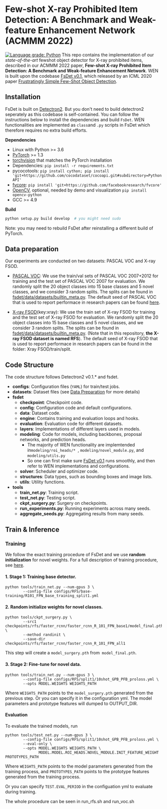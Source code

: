 # Few-shot X-ray Prohibited Item Detection: A Benchmark and Weak-feature Enhancement Network  (ACMMM 2022)

[![Language grade: Python](https://img.shields.io/lgtm/grade/python/g/ucbdrive/few-shot-object-detection.svg?logo=lgtm&logoWidth=18)](https://lgtm.com/projects/g/ucbdrive/few-shot-object-detection/context:python)
This repo contains the implementation of our *state-of-the-art* fewshot object detector for X-ray prohibited items, described in our ACMMM 2022 paper, **Few-shot X-ray Prohibited Item Detection: A Benchmark and Weak-feature Enhancement Network**. WEN is built upon the codebase [FsDet v0.1](https://github.com/ucbdrive/few-shot-object-detection/tags), which released by an ICML 2020 paper [Frustratingly Simple Few-Shot Object Detection](https://arxiv.org/abs/2003.06957).

## Installation

FsDet is built on [Detectron2](https://github.com/facebookresearch/detectron2). But you don't need to build detectron2 seperately as this codebase is self-contained. You can follow the instructions below to install the dependencies and build `FsDet`. WEN functionalities are implemented as `class`and `.py` scripts in FsDet which therefore requires no extra build efforts. 

**Dependencies**

* Linux with Python >= 3.6
* [PyTorch](https://pytorch.org/get-started/locally/) >= 1.3 
* [torchvision](https://github.com/pytorch/vision/) that matches the PyTorch installation
* Dependencies: ```pip install -r requirements.txt```
* pycocotools: ```pip install cython; pip install 'git+https://github.com/cocodataset/cocoapi.git#subdirectory=PythonAPI'```
* [fvcore](https://github.com/facebookresearch/fvcore/): ```pip install 'git+https://github.com/facebookresearch/fvcore'``` 
* [OpenCV](https://pypi.org/project/opencv-python/), optional, needed by demo and visualization ```pip install opencv-python```
* GCC >= 4.9

**Build**

```bash
python setup.py build develop  # you might need sudo
```



Note: you may need to rebuild FsDet after reinstalling a different build of PyTorch.



## Data preparation

Our experiments are conducted on two datasets: PASCAL VOC and X-ray FSOD.

- [PASCAL VOC](http://host.robots.ox.ac.uk/pascal/VOC/): We use the train/val sets of PASCAL VOC 2007+2012 for training and the test set of PASCAL VOC 2007 for evaluation. We randomly split the 20 object classes into 15 base classes and 5 novel classes, and we consider 3 random splits. The splits can be found in [fsdet/data/datasets/builtin_meta.py](fsdet/data/datasets/builtin_meta.py). The default seed of PASCAL VOC that is used to report performace in research papers can be found [here](http://dl.yf.io/fs-det/datasets/).


- [X-ray FSOD](https://pan.baidu.com/s/14Thd8Rkc-789mZMm3kjKNQ)(key:xray): We use the train set of X-ray FSOD for training and the test set of X-ray FSOD for evaluation. We randomly split the 20 object classes into 15 base classes and 5 novel classes, and we consider 3 random splits. The splits can be found in [fsdet/data/datasets/builtin_meta.py](fsdet/data/datasets/builtin_meta.py).
(Note that in this repository, **the X-ray FSOD dataset is named RFS**). The default seed of X-ray FSOD that is used to report performace in research papers can be found in the folder: Xray FSOD/train/split.


## Code Structure

The code structure follows Detectron2 v0.1.* and fsdet. 

- **configs**: Configuration  files (`YAML`) for train/test jobs. 
- **datasets**: Dataset files (see [Data Preparation](#data-preparation) for more details)
- **fsdet**
  - **checkpoint**: Checkpoint code.
  - **config**: Configuration code and default configurations.
  - **data**: Dataset code.
  - **engine**: Contains training and evaluation loops and hooks.
  - **evaluation**: Evaluation code for different datasets.
  - **layers**: Implementations of different layers used in models.
  - **modeling**: Code for models, including backbones, proposal networks, and prediction heads.
    - The majority of WEN functionality are implemtended in`modeling/roi_heads/* `, `modeling/novel_module.py`, and  `modeling/utils.py`
    - So one can first make sure  [FsDet v0.1](https://github.com/ucbdrive/few-shot-object-detection/tags) runs smoothly, and then refer to WEN implementations and configurations. 
  - **solver**: Scheduler and optimizer code.
  - **structures**: Data types, such as bounding boxes and image lists.
  - **utils**: Utility functions.
- **tools**
  - **train_net.py**: Training script.
  - **test_net.py**: Testing script.
  - **ckpt_surgery.py**: Surgery on checkpoints.
  - **run_experiments.py**: Running experiments across many seeds.
  - **aggregate_seeds.py**: Aggregating results from many seeds.



## Train & Inference

### Training

We follow the exact training procedure of FsDet and we use **random initialization** for novel weights. For a full description of training procedure, see [here](https://github.com/ucbdrive/few-shot-object-detection/blob/master/docs/TRAIN_INST.md).

#### 1. Stage 1: Training base detector.

```
python tools/train_net.py --num-gpus 3 \
        --config-file configs/RFS/base-training/R101_FPN_base_training_split1.yml
```

#### 2. Random initialize  weights for novel classes.

```
python tools/ckpt_surgery.py \
        --src1 checkpoints/rfs/faster_rcnn/faster_rcnn_R_101_FPN_base1/model_final.pth \
        --method randinit \
        --save-dir checkpoints/rfs/faster_rcnn/faster_rcnn_R_101_FPN_all1
```

This step will create a `model_surgery.pth` from` model_final.pth`. 

#### 3. Stage 2: Fine-tune for novel data.

```
python tools/train_net.py --num-gpus 3 \
        --config-file configs/RFS/split1/10shot_GPB_PFB_proloss.yml \
        --opts MODEL.WEIGHTS WEIGHTS_PATH
```

Where `WEIGHTS_PATH` points to the `model_surgery.pth` generated from the previous step. Or you can specify it in the configuration yml. 
The model parameters and prototype features will dumped to OUTPUT_DIR.

#### Evaluation

To evaluate the trained models, run

```angular2html
python tools/test_net.py --num-gpus 3 \
        --config-file configs/RFS/split1/10shot_GPB_PFB_proloss.yml \
        --eval-only \
        --opts MODEL.WEIGHTS WEIGHTS_PATH \
               MODEL.MODEL.ROI_HEADS.NOVEL_MODULE.INIT_FEATURE_WEIGHT PROTOTYPES_PATH
```
Where `WEIGHTS_PATH` points to the model parameters generated from the training process, and `PROTOTYPES_PATH` points to the prototype features generated from the training process.

Or you can specify `TEST.EVAL_PERIOD` in the configuation yml to evaluate during training. 

The whole procedure can be seen in run_rfs.sh and run_voc.sh